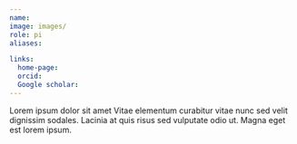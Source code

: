 ```yaml
---
name: 
image: images/
role: pi
aliases:

links:
  home-page: 
  orcid: 
  Google scholar: 
---
```


Lorem ipsum dolor sit amet Vitae elementum curabitur vitae nunc sed velit dignissim sodales. Lacinia at quis risus sed vulputate odio ut. Magna eget est lorem ipsum.
